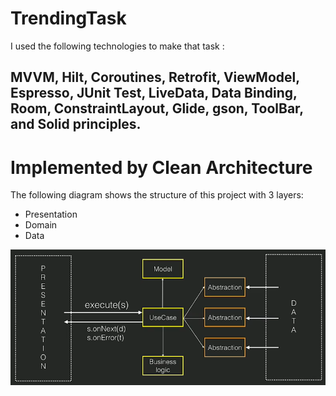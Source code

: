 # TrendingTask
I used the following technologies to make that task :
## MVVM, Hilt, Coroutines, Retrofit, ViewModel, Espresso, JUnit Test,  LiveData, Data Binding, Room, ConstraintLayout, Glide, gson, ToolBar, and Solid principles.
# Implemented by Clean Architecture
The following diagram shows the structure of this project with 3 layers:
- Presentation
- Domain
- Data
  
![image](https://raw.githubusercontent.com/mohamedabdelziz82/TrendingTask-Coroutines/master/diagram.png?raw=true)
